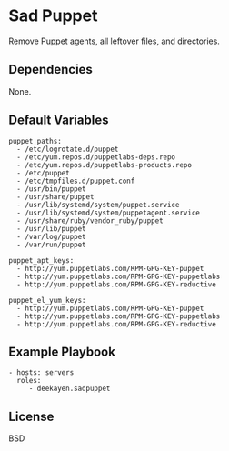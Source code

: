 Sad Puppet
==========

Remove Puppet agents, all leftover files, and directories.

Dependencies
------------

None.

Default Variables
-----------------

    puppet_paths:
      - /etc/logrotate.d/puppet
      - /etc/yum.repos.d/puppetlabs-deps.repo
      - /etc/yum.repos.d/puppetlabs-products.repo
      - /etc/puppet
      - /etc/tmpfiles.d/puppet.conf
      - /usr/bin/puppet
      - /usr/share/puppet
      - /usr/lib/systemd/system/puppet.service
      - /usr/lib/systemd/system/puppetagent.service
      - /usr/share/ruby/vendor_ruby/puppet
      - /usr/lib/puppet
      - /var/log/puppet
      - /var/run/puppet

    puppet_apt_keys:
      - http://yum.puppetlabs.com/RPM-GPG-KEY-puppet
      - http://yum.puppetlabs.com/RPM-GPG-KEY-puppetlabs
      - http://yum.puppetlabs.com/RPM-GPG-KEY-reductive

    puppet_el_yum_keys:
      - http://yum.puppetlabs.com/RPM-GPG-KEY-puppet
      - http://yum.puppetlabs.com/RPM-GPG-KEY-puppetlabs
      - http://yum.puppetlabs.com/RPM-GPG-KEY-reductive

Example Playbook
----------------

    - hosts: servers
      roles:
         - deekayen.sadpuppet

License
-------

BSD
